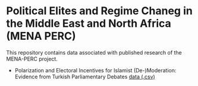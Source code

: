 # Political Elites and Regime Chaneg in the Middle East and North Africa (MENA PERC)

This repository contains data associated with published research of the MENA-PERC project.

- Polarization and Electoral Incentives for Islamist (De-)Moderation: Evidence from Turkish Parliamentary Debates [data (.csv)](polarization_data.csv)
